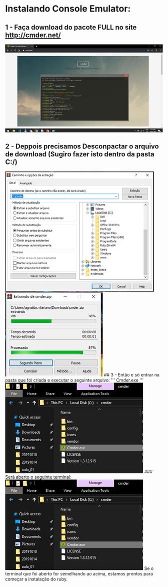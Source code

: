# Instalando Console Emulator:
  ## 1 - Faça download do pacote FULL no site <a href="http://cmder.net/">http://cmder.net/</a>
  <img src="img/cmder_001.png" alt="cmder_001" />

  ## 2 - Deppois precisamos Desconpactar o arquivo de download <b>(Sugiro fazer isto dentro da pasta C:/)</b>
  <img src="img/cmder_002.png" alt="cmder_002" />
    <img src="img/cmder_003.png" alt="cmder_003" />
  ## 3 - Então e só entrar na pasta que foi criada e executar o seguinte arquivo:
    '''
    Cmder.exe
    '''
    <img src="img/cmder_004.png" alt="cmder_004" />
  ### Será aberto o seguinte terminal:
    <img src="img/cmder_004.png" alt="cmder_005" />
    Se o terminal que foi aberto for semelhando ao acima, estamos prontos para começar a instalação do ruby.